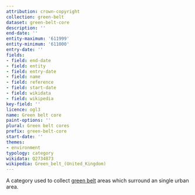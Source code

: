 ```yaml
---
attribution: crown-copyright
collection: green-belt
dataset: green-belt-core
description: ''
end-date: ''
entity-maximum: '611999'
entity-minimum: '611000'
entry-date: ''
fields:
- field: end-date
- field: entity
- field: entry-date
- field: name
- field: reference
- field: start-date
- field: wikidata
- field: wikipedia
key-field: ''
licence: ogl3
name: Green belt core
paint-options: ''
plural: Green belt cores
prefix: green-belt-core
start-date: ''
themes:
- environment
typology: category
wikidata: Q2734873
wikipedia: Green_belt_(United_Kingdom)
---
```


A category used to collect [green belt](/dataset/green-belt) areas which surround an single urban area.

